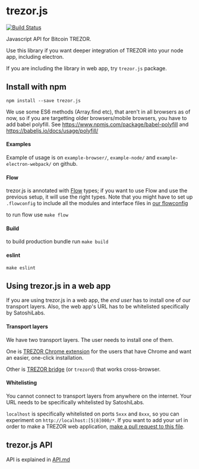 trezor.js
=========

[![Build Status](https://travis-ci.org/trezor/trezor.js.svg?branch=master)](https://travis-ci.org/trezor/trezor.js)

Javascript API for Bitcoin TREZOR.

Use this library if you want deeper integration of TREZOR into your node app, including electron.

If you are including the library in web app, try `trezor.js` package.

Install with npm
-----

`npm install --save trezor.js`

We use some ES6 methods (Array.find etc), that aren't in all browsers as of now, so if you are targetting older browsers/mobile browsers, you have to add babel polyfill. See https://www.npmjs.com/package/babel-polyfill and https://babeljs.io/docs/usage/polyfill/

#### Examples

Example of usage is on `example-browser/`, `example-node/` and `example-electron-webpack/` on github.

#### Flow
trezor.js is annotated with [Flow](https://github.com/facebook/flow) types; if you want to use Flow and use the previous setup, it will use the right types. Note that you might have to set up `.flowconfig` to include all the modules and interface files in [our flowconfig](https://github.com/trezor/trezor.js/blob/master/lib/.flowconfig)

to run flow use `make flow` 

#### Build 
to build production bundle run `make build`

#### eslint
`make eslint`

Using trezor.js in a web app
----
If you are using trezor.js in a web app, the *end user* has to install one of our transport layers. Also, the web app's URL has to be whitelisted specifically by SatoshiLabs.

#### Transport layers
We have two transport layers. The user needs to install one of them.

One is [TREZOR Chrome extension](https://github.com/trezor/trezor-chrome-extension) for the users that have Chrome and want an easier, one-click installation.

Other is [TREZOR bridge](https://github.com/trezor/trezord) (or `trezord`) that works cross-browser.

#### Whitelisting

You cannot connect to transport layers from anywhere on the internet. Your URL needs to be specifically whitelisted by SatoshiLabs.

`localhost` is specifically whitelisted on ports `5xxx` and `8xxx`, so you can experiment on `http://localhost:[5|8]000/*`. If you want to add your url in order to make a TREZOR web application, [make a pull request to this file](https://github.com/trezor/trezor-common/blob/master/signer/config.json).

trezor.js API
-----

API is explained in [API.md](https://github.com/trezor/trezor.js/blob/master/API.md)

